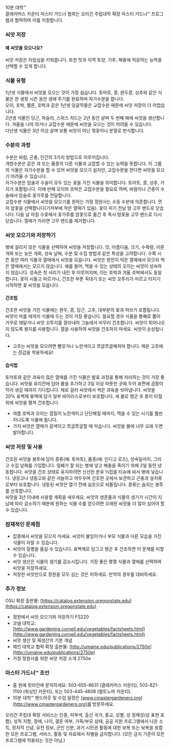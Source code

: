 10분 대학™  
클래커머스 카운티 마스터 가드너 협회는 오리건 주립대학 확장 마스터 가드너™ 프로그램과 협력하여 이를 지원합니다.  

### 씨앗 저장  
#### 왜 씨앗을 모으나요?  
씨앗 저장은 자립심을 키워줍니다. 또한 맛과 지역 토양, 기후, 해충에 적응하는 능력을 선택할 수 있게 합니다.  

### 식물 유형  
1년생 식물에서 씨앗을 모으는 것이 가장 쉽습니다. 토마토, 콩, 완두콩, 상추와 같은 식물은 한 생장 시즌 동안 생애 주기를 완료하며 자가수분을 합니다.  
오이, 호박, 멜론, 호박과 같은 1년생 덩굴작물은 교잡수분 때문에 씨앗 저장이 더 어렵습니다.  
2년생 식물인 당근, 파슬리, 스위스 차드는 2년 동안 살며 두 번째 해에 씨앗을 생산합니다. 겨울을 나야 하거나 교잡수분 때문에 씨앗을 모으는 것이 어려울 수 있습니다.  
다년생 식물은 3년 이상 살며 보통 씨앗이 아닌 꺾꽂이나 분열로 번식합니다.  

### 수분의 과정  
수분은 바람, 곤충, 인간의 3가지 방법으로 이루어집니다.  
개방수분은 같은 과 또는 품종의 다른 식물과 교잡할 수 있는 능력을 뜻합니다. 이 그룹의 식물은 자가수분을 할 수 있어 씨앗을 모으기 쉽지만, 교잡수분을 한다면 씨앗을 모으기 어려울 수 있습니다.  
자가수분은 암술과 수술이 모두 있는 꽃을 가진 식물을 의미합니다. 토마토, 콩, 상추, 가지가 포함됩니다. 이에 반해 오이와 호박은 교잡수분을 필요로 하며, 바람이나 곤충이 수술에서 암술로 꽃가루를 전달합니다.  
교잡수분 식물에서 씨앗을 모으기를 원하는 가정 정원사는 수동 수분에 의존합니다. 먼저 암꽃을 선택합니다(기저부에 작은 열매가 있음). 꽃이 피기 전날 밤 고무 밴드로 닫습니다. 다음 날 아침 수꽃에서 꽃가루를 암꽃으로 옮긴 후 즉시 암꽃을 고무 밴드로 다시 닫습니다. 열매가 자라면 고무 밴드를 제거합니다.  

### 씨앗 모으기와 저장하기  
병에 걸리지 않은 식물을 선택하여 씨앗을 저장합니다. 맛, 아름다움, 크기, 수확량, 이른 개화 또는 늦은 개화, 성숙 날짜, 수분 및 수집 방법과 같은 특성을 고려합니다. 수확 시즌 동안 여러 식물과 열매에서 씨앗을 모읍니다. 씨앗은 완전히 익은 열매에서 모으되 썩은 열매에서는 모으지 않습니다. 예를 들어, 먹을 수 있는 상태의 오이는 씨앗이 성숙하지 않습니다. 성숙은 첫 서리가 내린 후 이루어지며, 이는 호박과 겨울 호박에서도 동일합니다. 꽃이 시들고 마르거나, 건조한 부푼 꼭대기 또는 씨앗 꼬투리가 마르고 터지기 시작하면 꽃 씨앗을 모읍니다.  

#### 건조법  
건조한 씨앗을 가진 식물에는 완두, 콩, 당근, 고추, 대부분의 꽃과 허브가 포함됩니다. 씨앗이 마를 때까지 식물에 두는 것이 가장 좋습니다. 필요할 경우 식물을 통째로 뽑아 거꾸로 매달거나 씨앗 꼬투리를 잘라내어 그늘에서 마무리 건조합니다. 씨앗이 튀어나오지 않도록 봉지를 사용합니다. 열을 사용하여 씨앗을 건조하지 마세요. 씨앗이 손상됩니다.  
- 고추는 씨앗을 모으려면 빨갛거나 노란색이고 쪼글쪼글해져야 합니다. 매운 고추에는 장갑을 착용하세요!  

#### 습식법  
토마토와 같은 과육이 많은 열매를 가진 식물은 발효 과정을 통해 처리하는 것이 가장 좋습니다. 씨앗을 유리잔에 담아 물을 추가하고 3일 이상 따뜻한 곳에 두어 표면에 곰팡이 막이 생길 때까지 기다립니다. 체로 걸러 씨앗에서 썩은 과육을 씻어냅니다. 씨앗을 20% 표백제 용액에 담가 일부 바이러스로부터 보호합니다. 새 물로 헹군 후 종이 타월 위에 씨앗을 펼쳐 건조합니다.  
- 여름 호박과 오이는 껍질이 노란색이고 단단해질 때까지, 먹을 수 있는 시기를 훨씬 지나도록 식물에 둡니다.  
- 가지 씨앗은 열매가 갈색이고 쪼글쪼글할 때 익습니다. 씨앗을 물에 너무 오래 두면 발아합니다.  

### 씨앗 저장 및 사용  
건조된 씨앗을 봉투에 담아 종류(예: 토마토), 품종(예: 인디고 로즈), 성숙일까지, 그리고 수집 날짜를 기입합니다. 밀폐가 잘 되는 병에 넣고 해충을 죽이기 위해 2일 동안 냉동합니다. 씨앗을 건조 상태로 유지하려면 신선한 분유 ½컵을 티슈에 싸서 병에 넣습니다. 냉장고나 냉동고와 같은 서늘하고 어두우며 건조한 곳에서 보관하고 곤충과 설치류로부터 보호합니다. 냉동된 씨앗은 열기 전에 실온으로 되돌립니다. 콩류는 숨쉬는 봉투를 선호합니다.  
씨앗을 3년 이내에 사용할 계획을 세우세요. 씨앗의 생존율과 식물의 생기가 시간이 지남에 따라 감소하기 때문에 원하는 식물 수를 얻으려면 오래된 씨앗을 더 많이 심어야 할 수 있습니다.  

### 잠재적인 문제점  
- 잡종에서 씨앗을 모으지 마세요. 씨앗이 불임이거나 부모 식물과 다른 모습을 가진 식물이 자랄 수 있습니다.  
- 씨앗이 질병을 옮길 수 있습니다. 표백제로 담그고 헹군 후 건조하면 이 문제를 피할 수 있습니다.  
- 씨앗 생산은 식물의 생기를 감소시킵니다. 가장 좋은 몇몇 식물과 열매를 선택하여 씨앗을 저장하세요.  
- 저장한 씨앗만으로 정원을 모두 심는 것은 피하세요. 만약의 경우를 대비하세요.  

### 추가 정보  
OSU 확장 출판물: [https://catalog.extension.oregonstate.edu](https://catalog.extension.oregonstate.edu)  
- 정원에서 씨앗 모으기와 저장하기 FS220  
- 코넬 대학교: [http://www.gardening.cornell.edu/vegetables/factsheets.html](http://www.gardening.cornell.edu/vegetables/factsheets.html)  
- 씨앗 생산 및 재생산의 기본 개념  
- 메인 대학교 협력 확장 출판물: [http://umaine.edu/publications/2750e](http://umaine.edu/publications/2750e)  
- 가정 정원사를 위한 씨앗 저장 소개 2750e  

### 마스터 가드너™ 조언  
- 홈 원예 핫라인에 문의하세요: 503-655-8631 (클래커머스 카운티), 503-821-1150 (워싱턴 카운티), 또는 503-445-4608 (멀트노마 카운티).  
- 10분 대학™ 핸드아웃 및 수업 일정은 [www.cmastergardeners.org](http://www.cmastergardeners.org)를 방문하세요.  

오리건 주립대 확장 서비스는 인종, 피부색, 출신 국가, 종교, 성별, 성 정체성(성 표현 포함), 성적 지향, 장애, 나이, 결혼 여부, 가족/부모 상태, 공공 지원 프로그램에서 나온 소득, 정치적 신념, 유전 정보, 군인 신분, 과거 시민권 활동에 대한 보복 또는 보복을 포함한 모든 프로그램, 서비스, 활동 및 자료에서 차별을 금지합니다. (모든 금지 기준이 모든 프로그램에 적용되는 것은 아님.)